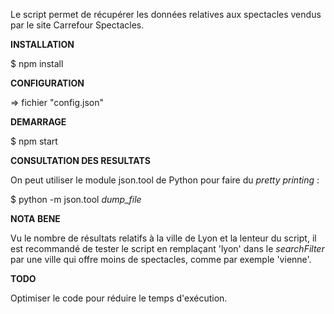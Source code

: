 Le script permet de récupérer les données relatives aux spectacles vendus par le site Carrefour Spectacles.

**INSTALLATION**

$ npm install

**CONFIGURATION**

=> fichier "config.json"

**DEMARRAGE**

$ npm start

**CONSULTATION DES RESULTATS**

On peut utiliser le module json.tool de Python pour faire du *pretty printing* :

$ python -m json.tool *dump_file*

**NOTA BENE**

Vu le nombre de résultats relatifs à la ville de Lyon et la lenteur du script, il est recommandé de tester le script en remplaçant 'lyon' dans le *searchFilter* par une ville qui offre moins de spectacles, comme par exemple 'vienne'.

**TODO**

Optimiser le code pour réduire le temps d'exécution.
